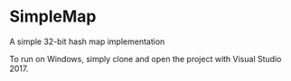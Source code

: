 # SimpleMap
A simple 32-bit hash map implementation

To run on Windows, simply clone and open the project with Visual Studio 2017.

